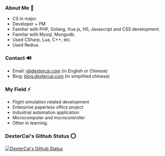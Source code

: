 ### About Me 👋
- CS in major.
- Developer + PM
- Familiar with PHP, Golang, Vue.js, H5, Javascript and CSS development.
- Familiar with Mysql, Mongodb.
- Used CSharp, Lua, C++, etc.
- Used Redius.

### Contact 🔊
- Email: i@dextercai.com (in English or Chinese)
- Blog: [blog.dextercai.com](http://blog.dextercai.com) (in simplified chinese)

### My Field ⚡
- Flight simulation related development
- Enterprise paperless office project
- Industrial automation application
- Microcomputer and microcontroller
- Other in learning.

### DexterCai's Github Status ⭕
[![DexterCai's Github Status](https://github-readme-stats.vercel.app/api?username=dextercai)](https://github.com/dextercai)
